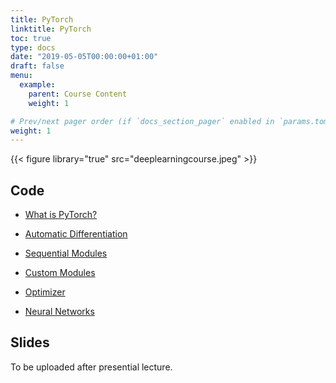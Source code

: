 ```yaml
---
title: PyTorch
linktitle: PyTorch
toc: true
type: docs
date: "2019-05-05T00:00:00+01:00"
draft: false
menu:
  example:
    parent: Course Content
    weight: 1

# Prev/next pager order (if `docs_section_pager` enabled in `params.toml`)
weight: 1
---
```


{{< figure library="true" src="deeplearningcourse.jpeg" >}}

## Code

* [What is PyTorch?](https://githubtocolab.com/dlmacedo/starter-academic/blob/master/content/courses/deeplearning/notebooks/pytorch/tensor_tutorial.ipynb)

* [Automatic Differentiation](https://githubtocolab.com/dlmacedo/starter-academic/blob/master/content/courses/deeplearning/notebooks/pytorch/autograd_tutorial.ipynb)

* [Sequential Modules](https://githubtocolab.com/dlmacedo/starter-academic/blob/master/content/courses/deeplearning/notebooks/pytorch/two_layer_net_nn.ipynb)

* [Custom Modules](https://githubtocolab.com/dlmacedo/starter-academic/blob/master/content/courses/deeplearning/notebooks/pytorch/two_layer_net_module.ipynb)

* [Optimizer](https://githubtocolab.com/dlmacedo/starter-academic/blob/master/content/courses/deeplearning/notebooks/pytorch/two_layer_net_optim.ipynb)

* [Neural Networks](https://githubtocolab.com/dlmacedo/starter-academic/blob/master/content/courses/deeplearning/notebooks/pytorch/neural_networks_tutorial.ipynb)

## Slides

To be uploaded after presential lecture.
